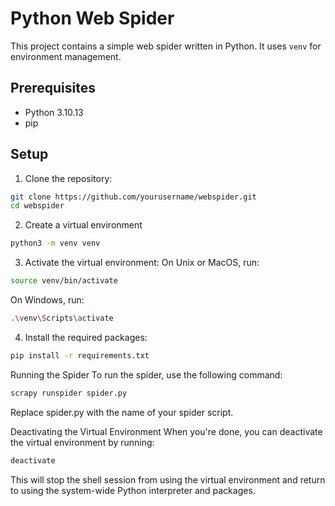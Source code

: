 # Python Web Spider

This project contains a simple web spider written in Python. It uses `venv` for environment management.

## Prerequisites

- Python 3.10.13
- pip

## Setup

1. Clone the repository:

```bash
git clone https://github.com/yourusername/webspider.git
cd webspider
```

2. Create a virtual environment
```bash
python3 -m venv venv
```

3. Activate the virtual environment:
On Unix or MacOS, run:
```bash
source venv/bin/activate
```
On Windows, run:
```bash
.\venv\Scripts\activate
```

4. Install the required packages:
```bash
pip install -r requirements.txt
```

Running the Spider
To run the spider, use the following command:
```bash
scrapy runspider spider.py
```
Replace spider.py with the name of your spider script.

Deactivating the Virtual Environment
When you're done, you can deactivate the virtual environment by running:
```bash
deactivate
```
This will stop the shell session from using the virtual environment and return to using the system-wide Python interpreter and packages.